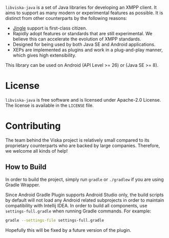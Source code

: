 `libviska-java` is a set of Java libraries for developing an XMPP client. It
aims to support as many modern or experimental features as possible. It is
distinct from other counterparts by the following reasons:

  * [Jingle](https://wiki.xmpp.org/web/Tech_pages/Jingle) support is first-class
    citizen.
  * Rapidly adopt features or standards that are still experimental. We believe
    this can accelerate the evolution of XMPP standards.
  * Designed for being used by both Java SE and Android applications.
  * XEPs are implemented as plugins and work in a plug-and-play manner, which
    gives high extensibility.

This library can be used on Android (API Level >= 26) or (Java SE >= 8).

License
=======

`libviska-java` is free software and is licensed under Apache-2.0 License. The
license is available in the `LICENSE` file.

Contributing
============

The team behind the Viska project is relatively small compared to its
proprietary counterparts who are backed by large companies. Therefore, we
welcome all kinds of help!

## How to Build

In order to build the project, simply run `gradle` or
`./gradlew` if you are using Gradle Wrapper.

Since Android Gradle Plugin supports Android Studio only, the build scripts
by default will not load any Android related subprojects in order to maintain
compatibility with Intellij IDEA. In order to build all components, use
`settings-full.gradle` when running Gradle commands. For example:

```bash
gradle --settings-file settings-full.gradle
```

Hopefully this will be fixed by a future version of the plugin.